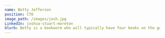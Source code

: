 ```yaml
---
name: Betty Jefferson
position: CTO
image_path: /images/josh.jpg
LinkedIn: joshua-stuart-moreton
blurb: Betty is a bookworm who will typically have four books on the go.
---
```

